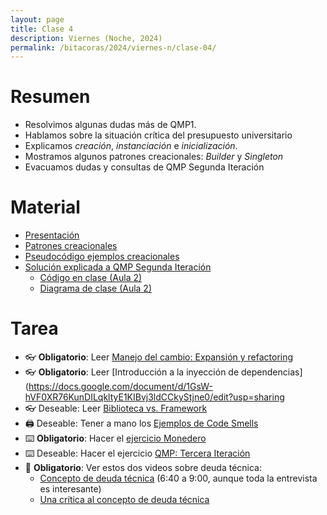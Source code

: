 ```yaml
---
layout: page
title: Clase 4
description: Viernes (Noche, 2024)
permalink: /bitacoras/2024/viernes-n/clase-04/
---
```



# Resumen

- Resolvimos algunas dudas más de QMP1.
- Hablamos sobre la situación crítica del presupuesto universitario 
- Explicamos _creación_, _instanciación_ e _inicialización_.
- Mostramos algunos patrones creacionales: _Builder_ y _Singleton_
- Evacuamos dudas y consultas de QMP Segunda Iteración

# Material

- [Presentación](https://docs.google.com/presentation/d/11khwAxqgbNdD7tqkgkaTlvoa1u3x1YjjW1J8TzJnQQQ/edit#slide=id.g35f391192_00)
- [Patrones creacionales](https://docs.google.com/document/d/1jyjLJiXhScB8204qPOHyHWqE5gRINvAbV3F4-x2E-hI/edit#)
- [Pseudocódigo ejemplos creacionales](https://github.com/dds-utn/ejemplos-creacionales)
- [Solución explicada a QMP Segunda Iteración](https://docs.google.com/document/d/1NeSJWVvj5JlEZo89kh99lO22X7GCJsPETSuNfw6cVeM/edit)
    - [Código en clase (Aula 2)](https://gist.github.com/flbulgarelli/56cfcef53fb45da3fd8bf27fff58e427)
    - [Diagrama de clase (Aula 2)](https://www.plantuml.com/plantuml/png/JOun3i8m34LtdyBgb0xb01Ngm8x4q0kOnXAH6bBPMH3YxjIaYLYYvCNlVoyhgU9D-Ea9t_01AEHAcINGkZD4D7xC35Fx-qEpKAJgNf88-IG_LpdFOKlEZhwyg-_gnVWYJ582NO_Z4Mt5BMuuxKrrrn6xipcPTUe07i4pSjpo2oF7Euj-0G00)

# Tarea

- 👓 **Obligatorio**: Leer [Manejo del cambio: Expansión y refactoring](https://docs.google.com/document/d/1cAje0qwy3Cus_ob0r-tatbcT01sDFeLt3MmSVmLeSxk/edit?usp=sharing)
- 👓 **Obligatorio**: Leer [Introducción a la inyección de dependencias](https://docs.google.com/document/d/1GsW-hVF0XR76KunDILqkltyE1KIBvj3ldCCkyStjne0/edit?usp=sharing
- 👓 Deseable: Leer [Biblioteca vs. Framework](https://docs.google.com/document/d/1D_MCoh4J8kL1MAKNlbDgAMu2nYxri-81nZBYOPFWnO0/edit#heading=h.6ab0fffv8tld)
- 🖨️ Deseable: Tener a mano los [Ejemplos de Code Smells](https://docs.google.com/document/d/1N-ZFQqcmge7TozZ1zOcW1tbFrn9IFEJm91X8MFGysik/edit?usp=sharing)
- ⌨️ **Obligatorio**: Hacer el [ejercicio Monedero](https://github.com/dds-utn/dds-monedero-java8)
- ⌨️ Deseable: Hacer el ejercicio [QMP: Tercera Iteración](https://docs.google.com/document/d/1XGb_Xt2v3viZY4RNky6zguL-ATv1iqEzHWhK4a6vsIk/edit#)
- 🎥 **Obligatorio**: Ver estos dos videos sobre deuda técnica:
   - [Concepto de deuda técnica](https://www.youtube.com/watch?v=OfIYiyg1op8&t=400s) (6:40 a 9:00, aunque toda la entrevista es interesante)
   - [Una crítica al concepto de deuda técnica](https://www.youtube.com/watch?v=DvfMOJaIzhY)

